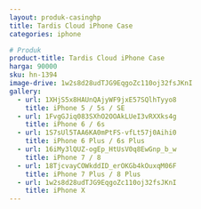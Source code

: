 ```yaml
---
layout: produk-casinghp
title: Tardis Cloud iPhone Case
categories: iphone

# Produk
product-title: Tardis Cloud iPhone Case
harga: 90000
sku: hn-1394
image-drive: 1w2s8d28udTJG9EqgoZc110oj32fsJKnI
gallery:
  - url: 1XHjS5x8HAUnQAjyWF9jxE57SQlhTyyo8
    title: iPhone 5 / 5s / SE
  - url: 1FvgGJiq083SXhO2OOAkLUeI3vRXXks4g
    title: iPhone 6 / 6s
  - url: 1S7sUl5TAA6KA0mPtFS-vfLt57j0Aihi0
    title: iPhone 6 Plus / 6s Plus
  - url: 16iMy3lQUZ-ogEp_HtUsV0q8EwGnp_b_w
    title: iPhone 7 / 8
  - url: 18TjcvayCOWkddID_erOKGb4kOuxqM06F
    title: iPhone 7 Plus / 8 Plus
  - url: 1w2s8d28udTJG9EqgoZc110oj32fsJKnI
    title: iPhone X
---
```

